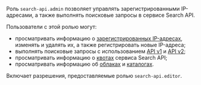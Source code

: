 Роль `search-api.admin` позволяет управлять зарегистрированными IP-адресами, а также выполнять поисковые запросы в сервисе Search API.

Пользователи с этой ролью могут:
* просматривать информацию о [зарегистрированных IP-адресах](../../search-api/operations/workaround.md#registration), изменять и удалять их, а также регистрировать новые IP-адреса;
* выполнять поисковые запросы с использованием [API v1](../../search-api/operations/searching.md) и [API v2](../../search-api/operations/web-search.md);
* просматривать информацию о [квотах](../../search-api/concepts/limits.md#search-api-quotas) сервиса Search API;
* просматривать информацию об [облаках](../../resource-manager/concepts/resources-hierarchy.md#cloud) и [каталогах](../../resource-manager/concepts/resources-hierarchy.md#folder).

Включает разрешения, предоставляемые ролью `search-api.editor`.
